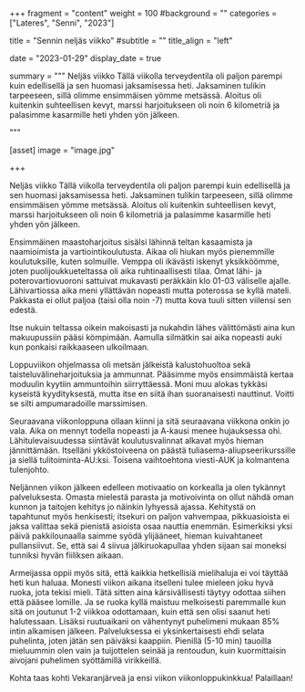 +++
fragment = "content"
weight = 100
#background = ""
categories = ["Lateres", "Senni", "2023"]

title = "Sennin neljäs viikko"
#subtitle = ""
title_align = "left"

date = "2023-01-29"
display_date = true

summary = """
Neljäs viikko
Tällä viikolla terveydentila oli paljon parempi kuin edellisellä ja sen huomasi jaksamisessa heti. Jaksaminen tulikin tarpeeseen, sillä olimme ensimmäisen yömme metsässä. Aloitus oli kuitenkin suhteellisen kevyt, marssi harjoitukseen oli noin 6 kilometriä ja palasimme kasarmille heti yhden yön jälkeen.

"""

[asset]
image = "image.jpg"

+++

Neljäs viikko
Tällä viikolla terveydentila oli paljon parempi kuin edellisellä ja sen huomasi jaksamisessa heti. Jaksaminen tulikin tarpeeseen, sillä olimme ensimmäisen yömme metsässä. Aloitus oli kuitenkin suhteellisen kevyt, marssi harjoitukseen oli noin 6 kilometriä ja palasimme kasarmille heti yhden yön jälkeen.

Ensimmäinen maastoharjoitus sisälsi lähinnä teltan kasaamista ja naamioimista ja vartiointikoulutusta. Aikaa oli hiukan myös pienemmille koulutuksille, kuten solmuille. Vemppa oli ikävästi iskenyt yksikköömme, joten puolijoukkueteltassa oli aika ruhtinaallisesti tilaa. Omat lähi- ja poterovartiovuoroni sattuivat mukavasti peräkkäin klo 01-03 väliselle ajalle. Lähivartiossa aika meni yllättävän nopeasti mutta poterossa se kyllä mateli. Pakkasta ei ollut paljoa (taisi olla noin -7) mutta kova tuuli sitten viilensi sen edestä.

Itse nukuin teltassa oikein makoisasti ja nukahdin lähes välittömästi aina kun makuupussiin pääsi kömpimään. Aamulla silmätkin sai aika nopeasti auki kun ponkaisi raikkaaseen ulkoilmaan.

Loppuviikon ohjelmassa oli metsän jälkeistä kalustohuoltoa sekä taisteluvälineharjoituksia ja ammunnat. Pääsimme myös ensimmäistä kertaa moduulin kyytiin ammuntoihin siirryttäessä. Moni muu alokas tykkäsi kyseistä kyydityksestä, mutta itse en siitä ihan suoranaisesti nauttinut. Voitti se silti ampumaradoille marssimisen.

Seuraavana viikonloppuna ollaan kiinni ja sitä seuraavana viikkona onkin jo vala. Aika on mennyt todella nopeasti ja A-kausi menee hujauksessa ohi. Lähitulevaisuudessa siintävät koulutusvalinnat alkavat myös hieman jännittämään. Itselläni ykköstoiveena on päästä tuliasema-aliupseerikurssille ja siellä tulitoiminta-AU:ksi. Toisena vaihtoehtona viesti-AUK ja kolmantena tulenjohto.

Neljännen viikon jälkeen edelleen motivaatio on korkealla ja olen tykännyt palveluksesta. Omasta mielestä parasta ja motivoivinta on ollut nähdä oman kunnon ja taitojen kehitys jo näinkin lyhyessä ajassa. Kehitystä on tapahtunut myös henkisesti; itsekuri on paljon vahvempaa, pikkuasioista ei jaksa valittaa sekä pienistä asioista osaa nauttia enemmän. Esimerkiksi yksi päivä pakkilounaalla saimme syödä ylijääneet, hieman kuivahtaneet pullansiivut. Se, että sai 4 siivua jälkiruokapullaa yhden sijaan sai moneksi tunniksi hyvän fiiliksen aikaan.

Armeijassa oppii myös sitä, että kaikkia hetkellisiä mielihaluja ei voi täyttää heti kun haluaa. Monesti viikon aikana itselleni tulee mieleen joku hyvä ruoka, jota tekisi mieli. Tätä sitten aina kärsivällisesti täytyy odottaa siihen että pääsee lomille. Ja se ruoka kyllä maistuu melkoisesti paremmalle kun sitä on joutunut 1-2 viikkoa odottamaan, kuin että sen olisi saanut heti halutessaan. Lisäksi ruutuaikani on vähentynyt puhelimeni mukaan 85% intin alkamisen jälkeen. Palveluksessa ei yksinkertaisesti ehdi selata puhelinta, joten jätän sen päiväksi kaappiin. Pienillä (5-10 min) tauoilla mieluummin olen vain ja tuijottelen seinää ja rentoudun, kuin kuormittaisin aivojani puhelimen syöttämillä virikkeillä.

Kohta taas kohti Vekaranjärveä ja ensi viikon viikonloppukinkkua! Palaillaan!
